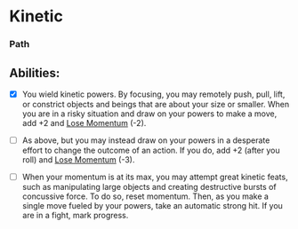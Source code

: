 # Kinetic
### Path


## Abilities:
- [x] You wield kinetic powers. By focusing, you may remotely push, pull, lift, or constrict objects and beings that are about your size or smaller. When you are in a risky situation and draw on your powers to make a move, add +2 and [Lose Momentum](Moves/suffer/lose_momentum) (-2).

- [ ] As above, but you may instead draw on your powers in a desperate effort to change the outcome of an action. If you do, add +2 (after you roll) and [Lose Momentum](Moves/suffer/lose_momentum) (-3).

- [ ] When your momentum is at its max, you may attempt great kinetic feats, such as manipulating large objects and creating destructive bursts of concussive force. To do so, reset momentum. Then, as you make a single move fueled by your powers, take an automatic strong hit. If you are in a fight, mark progress.

